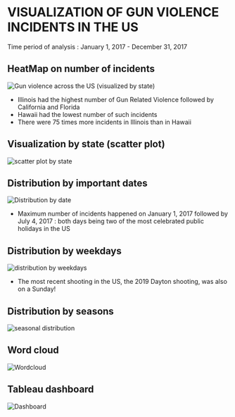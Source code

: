 # VISUALIZATION OF GUN VIOLENCE INCIDENTS IN THE US
Time period of analysis : January 1, 2017 - December 31, 2017
## HeatMap on number of incidents
![Gun violence across the US (visualized by state)](https://github.com/Sonull/Gun-violence/blob/master/gun_violence_map.png)
* Illinois had the highest number of Gun Related Violence followed by California and Florida
* Hawaii had the lowest number of such incidents
* There were 75 times more incidents in Illinois than in Hawaii

## Visualization by state (scatter plot)
![scatter plot by state](https://github.com/Sonull/Gun-violence/blob/master/gun_violence_incidents.png)

## Distribution by important dates
![Distribution by date](https://github.com/Sonull/Gun-violence/blob/master/gun_violence_by_date.png)
* Maximum number of incidents happened on January 1, 2017 followed by July 4, 2017 : both days being two of the most celebrated public holidays in the US

## Distribution by weekdays
![distribution by weekdays](https://github.com/Sonull/Gun-violence/blob/master/gun_violence_by_week.png)
* The most recent shooting in the US, the 2019 Dayton shooting, was also on a Sunday!

## Distribution by seasons
![seasonal distribution](https://github.com/Sonull/Gun-violence/blob/master/gun_violence_seasonal.png)

## Word cloud
![Wordcloud](https://github.com/Sonull/Gun-violence/blob/master/gun_violence_word_cloud.png)

## Tableau dashboard
![Dashboard](https://github.com/Sonull/Gun-violence/blob/master/gun_violence_combined_dashboard.png)
